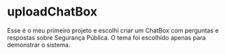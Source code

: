 # uploadChatBox
Esse é o meu primeiro projeto e escolhi criar um ChatBox com perguntas e respostas sobre Segurança Pública. O tema foi escolhido apenas para demonstrar o sistema.
